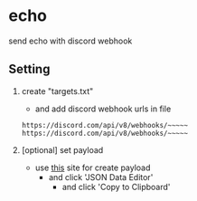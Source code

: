 # echo

send echo with discord webhook

## Setting

1. create "targets.txt"
    - and add discord webhook urls in file
    ```
    https://discord.com/api/v8/webhooks/~~~~~
    https://discord.com/api/v8/webhooks/~~~~~
    ```

2. [optional] set payload
    - use [this](https://discohook.org) site for create payload
        - and click 'JSON Data Editor'
            - and click 'Copy to Clipboard'
